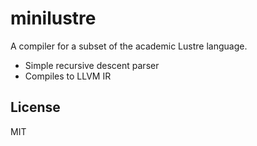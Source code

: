 # minilustre

A compiler for a subset of the academic Lustre language.

* Simple recursive descent parser
* Compiles to LLVM IR

## License

MIT
